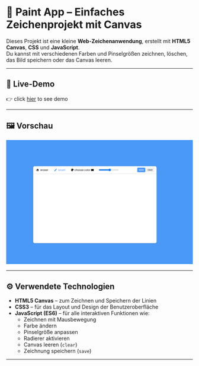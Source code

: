 # 🎨 Paint App – Einfaches Zeichenprojekt mit Canvas

Dieses Projekt ist eine kleine **Web-Zeichenanwendung**, erstellt mit **HTML5 Canvas**, **CSS** und **JavaScript**.  
Du kannst mit verschiedenen Farben und Pinselgrößen zeichnen, löschen, das Bild speichern oder das Canvas leeren.

---

## 🚀 Live-Demo

👉 click [hier](https://jafar-alizadeh.github.io/paint-malen/) to see demo


---

## 🖼️ Vorschau

![Paint App Screenshot](Images/malen.png)


---

## ⚙️ Verwendete Technologien

- **HTML5 Canvas** – zum Zeichnen und Speichern der Linien  
- **CSS3** – für das Layout und Design der Benutzeroberfläche  
- **JavaScript (ES6)** – für alle interaktiven Funktionen wie:
  - Zeichnen mit Mausbewegung  
  - Farbe ändern  
  - Pinselgröße anpassen  
  - Radierer aktivieren  
  - Canvas leeren (`clear`)  
  - Zeichnung speichern (`save`)

---







